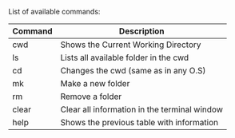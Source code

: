 List of available commands:

|Command | Description|
|--------|------------|
|cwd | Shows the Current Working Directory|
|ls  | Lists all available folder in the cwd|
|cd  | Changes the cwd (same as in any O.S)|
|mk | Make a new folder |
|rm | Remove a folder|
|clear| Clear all information in the terminal window|
|help| Shows the previous table with information|